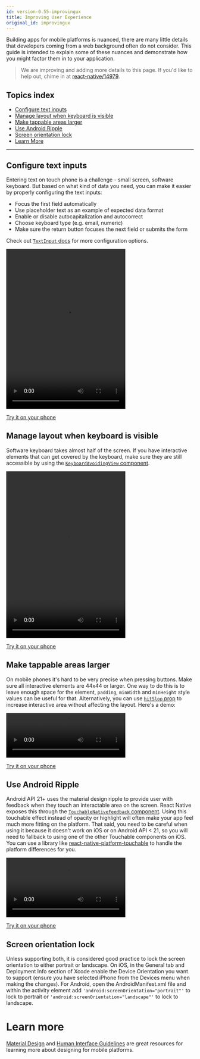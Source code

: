 ```yaml
---
id: version-0.55-improvingux
title: Improving User Experience
original_id: improvingux
---
```


Building apps for mobile platforms is nuanced, there are many little details that developers coming from a web background often do not consider. This guide is intended to explain some of these nuances and demonstrate how you might factor them in to your application.

> We are improving and adding more details to this page. If you'd like to help out, chime in at [react-native/14979](https://github.com/facebook/react-native/issues/14979).

## Topics index

* [Configure text inputs](#configure-text-inputs)
* [Manage layout when keyboard is visible](#manage-layout-when-keyboard-is-visible)
* [Make tappable areas larger](#make-tappable-areas-larger)
* [Use Android Ripple](#use-android-ripple)
* [Screen orientation lock](#screen-orientation-lock)
* [Learn More](#learn-more)

---

## Configure text inputs

Entering text on touch phone is a challenge - small screen, software keyboard. But based on what kind of data you need, you can make it easier by properly configuring the text inputs:

* Focus the first field automatically
* Use placeholder text as an example of expected data format
* Enable or disable autocapitalization and autocorrect
* Choose keyboard type (e.g. email, numeric)
* Make sure the return button focuses the next field or submits the form

Check out [`TextInput` docs](textinput.md) for more configuration options.

<video src="/react-native/img/textinput.mp4" autoplay loop width="320" height="430"></video>

[Try it on your phone](https://snack.expo.io/H1iGt2vSW)

## Manage layout when keyboard is visible

Software keyboard takes almost half of the screen. If you have interactive elements that can get covered by the keyboard, make sure they are still accessible by using the [`KeyboardAvoidingView` component](keyboardavoidingview.md).

<video src="/react-native/img/keyboardavoidingview.mp4" autoplay loop width="320" height="448"></video>

[Try it on your phone](https://snack.expo.io/ryxRkwnrW)

## Make tappable areas larger

On mobile phones it's hard to be very precise when pressing buttons. Make sure all interactive elements are 44x44 or larger. One way to do this is to leave enough space for the element, `padding`, `minWidth` and `minHeight` style values can be useful for that. Alternatively, you can use [`hitSlop` prop](touchablewithoutfeedback.md#hitslop) to increase interactive area without affecting the layout. Here's a demo:

<video src="/react-native/img/hitslop.mp4" autoplay loop width="320" height="120"></video>

[Try it on your phone](https://snack.expo.io/rJPwCt4HZ)

## Use Android Ripple

Android API 21+ uses the material design ripple to provide user with feedback when they touch an interactable area on the screen. React Native exposes this through the [`TouchableNativeFeedback` component](touchablenativefeedback.md). Using this touchable effect instead of opacity or highlight will often make your app feel much more fitting on the platform. That said, you need to be careful when using it because it doesn't work on iOS or on Android API < 21, so you will need to fallback to using one of the other Touchable components on iOS. You can use a library like [react-native-platform-touchable](https://github.com/react-community/react-native-platform-touchable) to handle the platform differences for you.

<video src="/react-native/img/ripple.mp4" autoplay loop width="320"></video>

[Try it on your phone](https://snack.expo.io/SJywqe3rZ)

## Screen orientation lock

Unless supporting both, it is considered good practice to lock the screen orientation to either portrait or landscape. On iOS, in the General tab and Deployment Info section of Xcode enable the Device Orientation you want to support (ensure you have selected iPhone from the Devices menu when making the changes). For Android, open the AndroidManifest.xml file and within the activity element add `'android:screenOrientation="portrait"'` to lock to portrait or `'android:screenOrientation="landscape"'` to lock to landscape.

# Learn more

[Material Design](https://material.io/) and [Human Interface Guidelines](https://developer.apple.com/ios/human-interface-guidelines/overview/design-principles/) are great resources for learning more about designing for mobile platforms.

